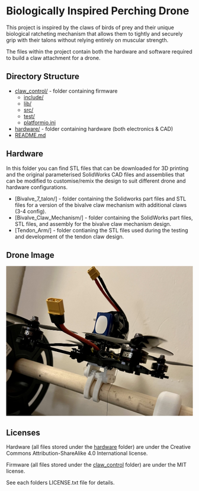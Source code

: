 # Biologically Inspired Perching Drone
This project is inspired by the claws of birds of prey and their unique biological ratcheting mechanism that allows them to tightly and securely grip with their talons without relying entirely on muscular strength.

The files within the project contain both the hardware and software required to build a claw attachment for a drone.

## Directory Structure
* [claw_control/](./biologically-inspired-perching-drone/claw_control)  - folder containing firmware
  * [include/](./biologically-inspired-perching-drone/claw_control/include)
  * [lib/](./biologically-inspired-perching-drone/claw_control/lib)
  * [src/](./biologically-inspired-perching-drone/claw_control/src)
  * [test/](./biologically-inspired-perching-drone/claw_control/test)
  * [platformio.ini](./biologically-inspired-perching-drone/claw_control/platformio.ini)
* [hardware/](./biologically-inspired-perching-drone/hardware)          - folder containing hardware (both electronics & CAD)
* [README.md](./biologically-inspired-perching-drone/README.md)

## Hardware
In this folder you can find STL files that can be downloaded for 3D printing and the original parameterised SolidWorks CAD files and assemblies that can be modified to customise/remix the design to suit different drone and hardware configurations. 
* [Bivalve_7_talon/] - folder containing the Solidworks part files and STL files for a version of the bivalve claw mechanism with additional claws (3-4 config).
* [Bivalve_Claw_Mechanism/] - folder containing the SolidWorks part files, STL files, and assembly for the bivalve claw mechanism design.
* [Tendon_Arm/] - folder contianing the STL files used during the testing and development of the tendon claw design.


## Drone Image
![drone_perching](./images/drone_perching.jpeg)

## Licenses
Hardware (all files stored under the [hardware](./biologically-inspired-perching-drone/hardware) folder) are under the Creative Commons Attribution-ShareAlike 4.0 International license.

Firmware (all files stored under the [claw_control](./biologically-inspired-perching-drone/claw_control) folder) are under the MIT license.

See each folders LICENSE.txt file for details.
